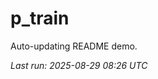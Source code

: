# p_train

Auto-updating README demo.

<!--START_SECTION:status-->
_Last run: 2025-08-29 08:26 UTC_
<!--END_SECTION:status-->




















































































































































































































